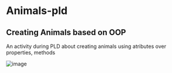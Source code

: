 # Animals-pld

## Creating Animals based on OOP
An activity during PLD about creating animals using atributes over properties, methods

![image](https://user-images.githubusercontent.com/98775997/171740818-1a080d34-7c50-4472-bd02-8a0c0a647b75.png)
